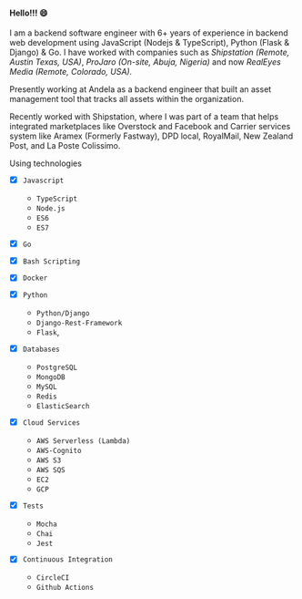 #### Hello!!! 😄

I am a backend software engineer with 6+ years of experience in  backend web development using JavaScript (Nodejs & TypeScript), Python (Flask & Django) & Go. I have worked with companies such as *Shipstation (Remote, Austin Texas, USA)*, *ProJaro (On-site, Abuja, Nigeria)* and now *RealEyes Media (Remote, Colorado, USA).*


Presently working at Andela as a backend engineer that built an asset management tool that tracks all assets within the organization.

Recently worked with Shipstation, where I was part of a team that helps integrated marketplaces like Overstock and Facebook and Carrier services system like Aramex (Formerly Fastway), DPD local, RoyalMail, New Zealand Post, and La Poste Colissimo.

Using technologies
- [x] `Javascript`
    - `TypeScript`
    - `Node.js`
    - `ES6`
    - `ES7`
 
- [x] `Go`

- [X] `Bash Scripting`
- [X] `Docker`

- [x] `Python`
    - `Python/Django`
    - `Django-Rest-Framework`
    - `Flask`,
   
- [x] `Databases`
    - `PostgreSQL`
    - `MongoDB`
    - `MySQL`
    - `Redis`
    - `ElasticSearch`
   
- [X] `Cloud Services`
    - `AWS Serverless (Lambda)`
    - `AWS-Cognito`
    - `AWS S3`
    - `AWS SQS`
    - `EC2`
    - `GCP`
  
- [x] `Tests`
    - `Mocha`
    - `Chai`
    - `Jest`
   
- [X] `Continuous Integration`
    - `CircleCI`
    - `Github Actions`

<!--
**QUDUSKUNLE/QUDUSKUNLE** is a ✨ _special_ ✨ repository because its `README.md` (this file) appears on your GitHub profile.

Here are some ideas to get you started:

- 🔭 I’m currently working on ...
- 🌱 I’m currently learning ...
- 👯 I’m looking to collaborate on ...
- 🤔 I’m looking for help with ...
- 💬 Ask me about ...
- 📫 How to reach me: ...
- 😄 Pronouns: ...
- ⚡ Fun fact: ...
-->
